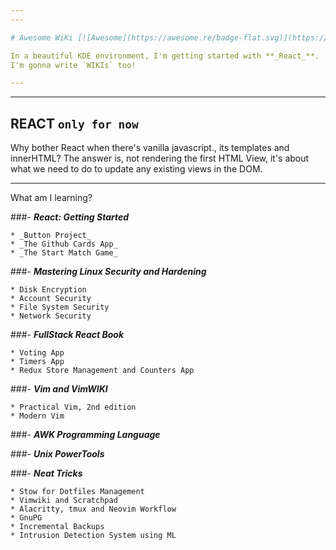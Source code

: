 ```yaml
---
---

# Awesome WiKi [![Awesome](https://awesome.re/badge-flat.svg)](https://awesome.re)

In a beautiful KDE environment, I'm getting started with **_React_**.  
I'm gonna write `WIKIs` too!

---
```


---

## REACT `only for now`

Why bother React when there's vanilla javascript., its templates and innerHTML?
The answer is,
not rendering the first HTML View,
it's about what we need to do to update any existing views in the DOM.

---

What am I learning?

###- **_React: Getting Started_**

    * _Button Project_
    * _The Github Cards App_
    * _The Start Match Game_

###- **_Mastering Linux Security and Hardening_**

    * Disk Encryption
    * Account Security
    * File System Security
    * Network Security

###- **_FullStack React Book_**

    * Voting App
    * Timers App
    * Redux Store Management and Counters App

###- **_Vim and VimWIKI_**

    * Practical Vim, 2nd edition
    * Modern Vim

###- **_AWK Programming Language_**

###- **_Unix PowerTools_**

###- **_Neat Tricks_**

    * Stow for Dotfiles Management
    * Vimwiki and Scratchpad
    * Alacritty, tmux and Neovim Workflow
    * GnuPG
    * Incremental Backups
    * Intrusion Detection System using ML
